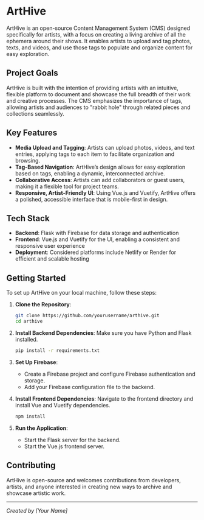 
# ArtHive

ArtHive is an open-source Content Management System (CMS) designed specifically for artists, with a focus on creating a living archive of all the ephemera around their shows. It enables artists to upload and tag photos, texts, and videos, and use those tags to populate and organize content for easy exploration.

## Project Goals
ArtHive is built with the intention of providing artists with an intuitive, flexible platform to document and showcase the full breadth of their work and creative processes. The CMS emphasizes the importance of tags, allowing artists and audiences to "rabbit hole" through related pieces and collections seamlessly.

## Key Features
- **Media Upload and Tagging**: Artists can upload photos, videos, and text entries, applying tags to each item to facilitate organization and browsing.
- **Tag-Based Navigation**: ArtHive’s design allows for easy exploration based on tags, enabling a dynamic, interconnected archive.
- **Collaborative Access**: Artists can add collaborators or guest users, making it a flexible tool for project teams.
- **Responsive, Artist-Friendly UI**: Using Vue.js and Vuetify, ArtHive offers a polished, accessible interface that is mobile-first in design.

## Tech Stack
- **Backend**: Flask with Firebase for data storage and authentication
- **Frontend**: Vue.js and Vuetify for the UI, enabling a consistent and responsive user experience
- **Deployment**: Considered platforms include Netlify or Render for efficient and scalable hosting

## Getting Started
To set up ArtHive on your local machine, follow these steps:

1. **Clone the Repository**:
   ```bash
   git clone https://github.com/yourusername/arthive.git
   cd arthive
   ```

2. **Install Backend Dependencies**:
   Make sure you have Python and Flask installed.
   ```bash
   pip install -r requirements.txt
   ```

3. **Set Up Firebase**:
   - Create a Firebase project and configure Firebase authentication and storage.
   - Add your Firebase configuration file to the backend.

4. **Install Frontend Dependencies**:
   Navigate to the frontend directory and install Vue and Vuetify dependencies.
   ```bash
   npm install
   ```

5. **Run the Application**:
   - Start the Flask server for the backend.
   - Start the Vue.js frontend server.

## Contributing
ArtHive is open-source and welcomes contributions from developers, artists, and anyone interested in creating new ways to archive and showcase artistic work.

---

*Created by [Your Name]*
